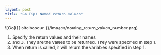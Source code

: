 ```yaml
---
layout: post
title: "Go Tip: Named return values"
---
```


![Go]({{ site.baseurl }}/images/naming_return_values_number.png)

1. Specify the return values and their names
2. and 3. They are the values to be returned. They were specified in step 1.
4. When return is called, it will return the variables specified in step 1.